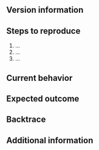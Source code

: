 ## Version information
<!-- Which version of Thunar you are using? -->
<!-- Which distribution are you using? -->

## Steps to reproduce
<!-- Please, explain as detailed as possible the sequence of actions necessary to reproduce the bug -->

 1. ...
 2. ...
 3. ...

## Current behavior
<!-- Please describe the current behaviour -->

## Expected outcome
<!-- Please describe the expected outcome -->

## Backtrace
<!--
For crashes, it's best to get a backtrace to see which method failed to execute.

To get a meaningful backtrace, you will need to install Thunar debug symbols. Check the Xfce wiki to see how to do so:
https://docs.xfce.org/contribute/bugs/start#backtraces

It's basically `ulimit -c unlimited` to produce coredumps on crashes and then using gdb on it to get the backtrace out of the coredump.
-->

## Additional information
<!--
 - Screenshots are useful for visual errors
 - Please report any warning or message printed on the terminal
-->